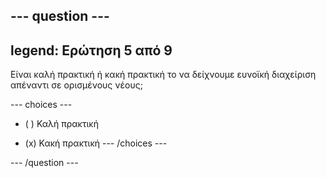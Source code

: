 --- question ---
---
legend: Ερώτηση 5 από 9
---

Είναι καλή πρακτική ή κακή πρακτική το να δείχνουμε ευνοϊκή διαχείριση απέναντι σε ορισμένους νέους;

--- choices ---
- ( ) Καλή πρακτική

- (x) Κακή πρακτική --- /choices ---

--- /question ---
